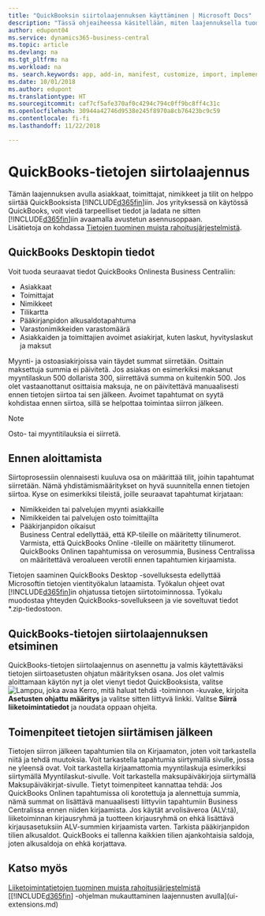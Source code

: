 ```yaml
---
title: "QuickBooksin siirtolaajennuksen käyttäminen | Microsoft Docs"
description: "Tässä ohjeaiheessa käsitellään, miten laajennuksella tuodaan asiakkaita, toimittajia, nimikkeitä ja tilejä QuickBooks Desktopista Business Central -sovellukseen."
author: edupont04
ms.service: dynamics365-business-central
ms.topic: article
ms.devlang: na
ms.tgt_pltfrm: na
ms.workload: na
ms. search.keywords: app, add-in, manifest, customize, import, implement
ms.date: 10/01/2018
ms.author: edupont
ms.translationtype: HT
ms.sourcegitcommit: caf7cf5afe370af0c4294c794c0ff9bc8ff4c31c
ms.openlocfilehash: 30944a42746d9538e245f8970a8cb76423bc9c59
ms.contentlocale: fi-fi
ms.lasthandoff: 11/22/2018

---
```


# <a name="the-quickbooks-data-migration-extension"></a>QuickBooks-tietojen siirtolaajennus
Tämän laajennuksen avulla asiakkaat, toimittajat, nimikkeet ja tilit on helppo siirtää QuickBooksista [!INCLUDE[d365fin](includes/d365fin_md.md)]iin. Jos yrityksessä on käytössä QuickBooks, voit viedä tarpeelliset tiedot ja ladata ne sitten [!INCLUDE[d365fin](includes/d365fin_md.md)]iin avaamalla avustetun asennusoppaan.  
Lisätietoja on kohdassa [Tietojen tuominen muista rahoitusjärjestelmistä](across-import-data-configuration-packages.md).

## <a name="data-from-quickbooks-desktop"></a>QuickBooks Desktopin tiedot
 
Voit tuoda seuraavat tiedot QuickBooks Onlinesta Business Centraliin:

- Asiakkaat  
- Toimittajat  
- Nimikkeet  
- Tilikartta  
- Pääkirjanpidon alkusaldotapahtuma  
- Varastonimikkeiden varastomäärä  
- Asiakkaiden ja toimittajien avoimet asiakirjat, kuten laskut, hyvityslaskut ja maksut  

Myynti- ja ostoasiakirjoissa vain täydet summat siirretään. Osittain maksettuja summia ei päivitetä. Jos asiakas on esimerkiksi maksanut myyntilaskun 500 dollarista 300, siirrettävä summa on kuitenkin 500. Jos olet vastaanottanut osittaisia maksuja, ne on päivitettävä manuaalisesti ennen tietojen siirtoa tai sen jälkeen. Avoimet tapahtumat on syytä kohdistaa ennen siirtoa, sillä se helpottaa toimintaa siirron jälkeen.

> [!NOTE]
> Osto- tai myyntitilauksia ei siirretä.

## <a name="before-you-start"></a>Ennen aloittamista
Siirtoprosessiin olennaisesti kuuluva osa on määrittää tilit, joihin tapahtumat siirretään. Nämä yhdistämismääritykset on hyvä suunnitella ennen tietojen siirtoa. Kyse on esimerkiksi tileistä, joille seuraavat tapahtumat kirjataan:

- Nimikkeiden tai palvelujen myynti asiakkaille  
- Nimikkeiden tai palvelujen osto toimittajilta  
- Pääkirjanpidon oikaisut  
Business Central edellyttää, että KP-tileille on määritetty tilinumerot. Varmista, että QuickBooks Online -tileille on määritetty tilinumerot.
QuickBooks Onlinen tapahtumissa on verosummia, Business Centralissa on määritettävä veroalueen verotili ennen tapahtumien kirjaamista.

Tietojen saaminen QuickBooks Desktop -sovelluksesta edellyttää Microsoftin tietojen vientityökalun lataamista.  Työkalun ohjeet ovat [!INCLUDE[d365fin](includes/d365fin_md.md)]in ohjatussa tietojen siirtotoiminnossa. Työkalu muodostaa yhteyden QuickBooks-sovellukseen ja vie soveltuvat tiedot *.zip-tiedostoon.  

## <a name="finding-the-quickbooks-data-migration-extension"></a>QuickBooks-tietojen siirtolaajennuksen etsiminen
QuickBooks-tietojen siirtolaajennus on asennettu ja valmis käytettäväksi tietojen siirtoasetusten ohjatun määrityksen osana. Jos olet valmis aloittamaan käytön nyt ja olet vienyt tiedot QuickBooksista, valitse ![Lamppu, joka avaa Kerro, mitä haluat tehdä -toiminnon](media/ui-search/search_small.png "Kerro, mitä haluat tehdä") -kuvake, kirjoita **Asetusten ohjattu määritys** ja valitse sitten liittyvä linkki. Valitse **Siirrä liiketoimintatiedot** ja noudata oppaan ohjeita.  

## <a name="what-do-i-do-after-i-migrate-data"></a>Toimenpiteet tietojen siirtämisen jälkeen
Tietojen siirron jälkeen tapahtumien tila on Kirjaamaton, joten voit tarkastella niitä ja tehdä muutoksia. Voit tarkastella tapahtumia siirtymällä sivulle, jossa ne yleensä ovat. Voit tarkastella kirjaamattomia myyntilaskuja esimerkiksi siirtymällä Myyntilaskut-sivulle. Voit tarkastella maksupäiväkirjoja siirtymällä Maksupäiväkirjat-sivulle.
Tietyt toimenpiteet kannattaa tehdä: Jos QuickBooks Onlinen tapahtumissa oli korotettuja ja alennettuja summia, nämä summat on lisättävä manuaalisesti liittyviin tapahtumiin Business Centralissa ennen niiden kirjaamista.
Jos käytät arvolisäveroa (ALV:tä), liiketoiminnan kirjausryhmä ja tuotteen kirjausryhmä on ehkä lisättävä kirjausasetuksiin ALV-summien kirjaamista varten.
Tarkista pääkirjanpidon tilien alkusaldot. QuickBooks ei tallenna kaikkien tilien ajankohtaisia saldoja, joten alkusaldoja on ehkä korjattava.

## <a name="see-also"></a>Katso myös
[Liiketoimintatietojen tuominen muista rahoitusjärjestelmistä](across-import-data-configuration-packages.md)  
[[!INCLUDE[d365fin](includes/d365fin_md.md)] -ohjelman mukauttaminen laajennusten avulla](ui-extensions.md)  

